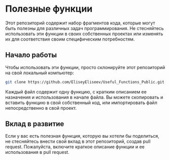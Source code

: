 # Полезные функции
Этот репозиторий содержит набор фрагментов кода, которые могут быть полезны для различных задач программирования. Не стесняйтесь использовать эти функции в своих собственных проектах или изменять их для соответствия своим специфическим потребностям.

## Начало работы
Чтобы использовать эти функции, просто склонируйте этот репозиторий на свой локальный компьютер:
```bash
git clone https://github.com/EliseyEliseev/Useful_Functions_Public.git
```
Каждый файл содержит одну функцию, с кратким описанием ее назначения и использования в начале файла. Вы можете скопировать и вставить функцию в свой собственный код, или импортировать файл непосредственно в свой проект.

## Вклад в развитие
Если у вас есть полезная функция, которую вы хотели бы поделиться, не стесняйтесь внести свой вклад в этот репозиторий, создав pull request. Пожалуйста, включите краткое описание функции и ее использования в pull request.

